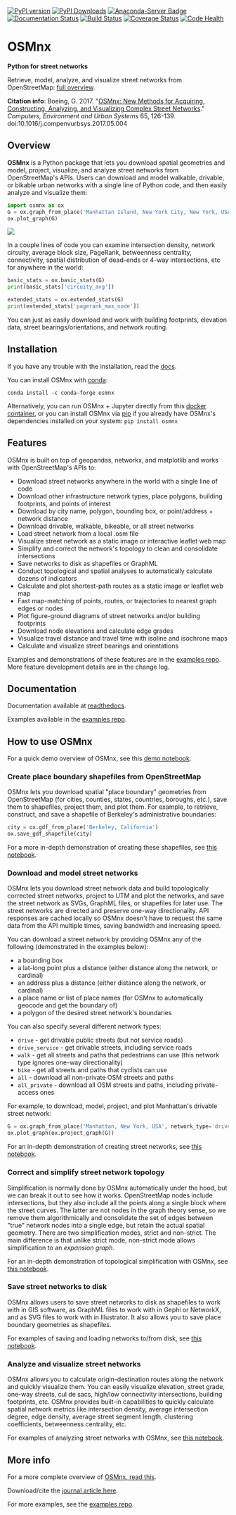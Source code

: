 [![PyPI version](https://badge.fury.io/py/osmnx.svg)](https://badge.fury.io/py/osmnx)
[![PyPI Downloads](https://img.shields.io/pypi/dm/osmnx.svg)](https://badge.fury.io/py/osmnx)
[![Anaconda-Server Badge](https://anaconda.org/conda-forge/osmnx/badges/downloads.svg)](https://anaconda.org/conda-forge/osmnx)
[![Documentation Status](https://readthedocs.org/projects/osmnx/badge/?version=latest)](https://osmnx.readthedocs.io/)
[![Build Status](https://travis-ci.org/gboeing/osmnx.svg?branch=master)](https://travis-ci.org/gboeing/osmnx)
[![Coverage Status](https://coveralls.io/repos/github/gboeing/osmnx/badge.svg?branch=master)](https://coveralls.io/github/gboeing/osmnx?branch=master)
[![Code Health](https://landscape.io/github/gboeing/osmnx/master/landscape.svg?style=flat)](https://landscape.io/github/gboeing/osmnx/master)


# OSMnx

**Python for street networks**

Retrieve, model, analyze, and visualize street networks from OpenStreetMap:
[full overview](https://geoffboeing.com/2016/11/osmnx-python-street-networks/).

**Citation info**: Boeing, G. 2017. "[OSMnx: New Methods for Acquiring, Constructing, Analyzing, and Visualizing Complex Street Networks](https://geoffboeing.com/publications/osmnx-complex-street-networks/)." *Computers, Environment and Urban Systems* 65, 126-139. doi:10.1016/j.compenvurbsys.2017.05.004

## Overview

**OSMnx** is a Python package that lets you download spatial geometries and
model, project, visualize, and analyze street networks from OpenStreetMap's
APIs. Users can download and model walkable, drivable, or bikable urban
networks with a single line of Python code, and then easily analyze and
visualize them:

```python
import osmnx as ox
G = ox.graph_from_place('Manhattan Island, New York City, New York, USA', network_type='drive')
ox.plot_graph(G)
```
![](docs/figures/manhattan.png)

In a couple lines of code you can examine intersection density, network
circuity, average block size, PageRank, betweenness centrality, connectivity,
spatial distribution of dead-ends or 4-way intersections, etc for anywhere in
the world:

```python
basic_stats = ox.basic_stats(G)
print(basic_stats['circuity_avg'])

extended_stats = ox.extended_stats(G)
print(extended_stats['pagerank_max_node'])
```

You can just as easily download and work with building footprints, elevation
data, street bearings/orientations, and network routing.

## Installation

If you have any trouble with the installation, read the [docs](https://osmnx.readthedocs.io/).

You can install OSMnx with [conda](https://anaconda.org/conda-forge/osmnx):

```
conda install -c conda-forge osmnx
```

Alternatively, you can run OSMnx + Jupyter directly from this
[docker container](https://hub.docker.com/r/gboeing/osmnx), or you can install 
OSMnx via [pip](https://pypi.python.org/pypi/OSMnx) if you already have OSMnx's
dependencies installed on your system: `pip install osmnx`

## Features

OSMnx is built on top of geopandas, networkx, and matplotlib and works with
OpenStreetMap's APIs to:

  * Download street networks anywhere in the world with a single line of code
  * Download other infrastructure network types, place polygons, building footprints, and points of interest
  * Download by city name, polygon, bounding box, or point/address + network distance
  * Download drivable, walkable, bikeable, or all street networks
  * Load street network from a local .osm file
  * Visualize street network as a static image or interactive leaflet web map
  * Simplify and correct the network's topology to clean and consolidate intersections
  * Save networks to disk as shapefiles or GraphML
  * Conduct topological and spatial analyses to automatically calculate dozens of indicators
  * Calculate and plot shortest-path routes as a static image or leaflet web map
  * Fast map-matching of points, routes, or trajectories to nearest graph edges or nodes
  * Plot figure-ground diagrams of street networks and/or building footprints
  * Download node elevations and calculate edge grades
  * Visualize travel distance and travel time with isoline and isochrone maps
  * Calculate and visualize street bearings and orientations

Examples and demonstrations of these features are in the
[examples repo](https://github.com/gboeing/osmnx-examples).
More feature development details are in the change log.

## Documentation

Documentation available at [readthedocs](https://osmnx.readthedocs.io).

Examples available in the [examples repo](https://github.com/gboeing/osmnx-examples).

## How to use OSMnx

For a quick demo overview of OSMnx, see this [demo notebook](https://github.com/gboeing/osmnx-examples/blob/master/notebooks/01-overview-osmnx.ipynb).

### Create place boundary shapefiles from OpenStreetMap

OSMnx lets you download spatial "place boundary" geometries from OpenStreetMap
(for cities, counties, states, countries, boroughs, etc.), save them to
shapefiles, project them, and plot them. For example, to retrieve, construct,
and save a shapefile of Berkeley's administrative boundaries:

```python
city = ox.gdf_from_place('Berkeley, California')
ox.save_gdf_shapefile(city)
```

For a more in-depth demonstration of creating these shapefiles, see [this notebook](https://github.com/gboeing/osmnx-examples/blob/master/notebooks/02-example-osm-to-shapefile.ipynb).

### Download and model street networks

OSMnx lets you download street network data and build topologically corrected street networks, project to UTM and plot the
networks, and save the street network as SVGs, GraphML files, or shapefiles for later use. The street networks are
directed and preserve one-way directionality. API responses are cached locally so OSMnx doesn't have to request the same
data from the API multiple times, saving bandwidth and increasing speed.

You can download a street network by providing OSMnx any of the following (demonstrated in the examples below):
  - a bounding box
  - a lat-long point plus a distance (either distance along the network, or cardinal)
  - an address plus a distance (either distance along the network, or cardinal)
  - a place name or list of place names (for OSMnx to automatically geocode and get the boundary of)
  - a polygon of the desired street network's boundaries

You can also specify several different network types:
  - `drive` - get drivable public streets (but not service roads)
  - `drive_service` - get drivable streets, including service roads
  - `walk` - get all streets and paths that pedestrians can use (this network type ignores one-way directionality)
  - `bike` - get all streets and paths that cyclists can use
  - `all` - download all non-private OSM streets and paths
  - `all_private` - download all OSM streets and paths, including private-access ones

For example, to download, model, project, and plot Manhattan's drivable street network:

```python
G = ox.graph_from_place('Manhattan, New York, USA', network_type='drive')
ox.plot_graph(ox.project_graph(G))
```

For an in-depth demonstration of creating street networks, see [this notebook](https://github.com/gboeing/osmnx-examples/blob/master/notebooks/03-example-osm-place-network.ipynb).

### Correct and simplify street network topology

Simplification is normally done by OSMnx automatically under the hood, but we can break it out to see how it works.
OpenStreetMap nodes include intersections, but they also include all the points along a single block where
the street curves. The latter are not nodes in the graph theory sense, so we remove them algorithmically and consolidate the
set of edges between "true" network nodes into a single edge, but retain the actual spatial geometry. There are two
simplification modes, strict and non-strict. The main difference is that unlike strict mode, non-strict mode allows
simplification to an *expansion graph*.

For an in-depth demonstration of topological simplification with OSMnx, see [this notebook](https://github.com/gboeing/osmnx-examples/blob/master/notebooks/04-example-simplify-network.ipynb).

### Save street networks to disk

OSMnx allows users to save street networks to disk as shapefiles to work with in GIS software, as GraphML files
to work with in Gephi or NetworkX, and as SVG files to work with in Illustrator. It also allows you to save place
boundary geometries as shapefiles.

For examples of saving and loading networks to/from disk, see [this notebook](https://github.com/gboeing/osmnx-examples/blob/master/notebooks/05-example-save-load-networks-shapes.ipynb).

### Analyze and visualize street networks

OSMnx allows you to calculate origin-destination routes along the network and quickly visualize them. You can easily
visualize elevation, street grade, one-way streets, cul de sacs, high/low connectivity intersections, building footprints,
etc. OSMnx provides built-in capabilities to quickly calculate spatial network metrics like intersection density, average
intersection degree, edge density, average street segment length, clustering coefficients, betweenness centrality, etc.

For examples of analyzing street networks with OSMnx, see [this notebook](https://github.com/gboeing/osmnx-examples/blob/master/notebooks/06-example-osmnx-networkx.ipynb).

## More info

For a more complete overview of [OSMnx, read this](https://geoffboeing.com/2016/11/osmnx-python-street-networks/).

Download/cite the [journal article here](https://geoffboeing.com/publications/osmnx-complex-street-networks/).

For more examples, see the [examples repo](https://github.com/gboeing/osmnx-examples).
